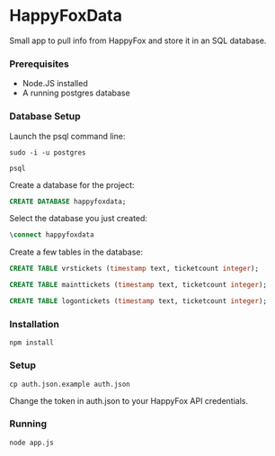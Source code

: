 # HappyFoxData

Small app to pull info from HappyFox and store it in an SQL database.

### Prerequisites

* Node.JS installed
* A running postgres database 

### Database Setup

Launch the psql command line:

`sudo -i -u postgres`

`psql`

Create a database for the project:

```sql
CREATE DATABASE happyfoxdata;
```

Select the database you just created:

```sql
\connect happyfoxdata
```

Create a few tables in the database:

```sql
CREATE TABLE vrstickets (timestamp text, ticketcount integer);
```

```sql
CREATE TABLE mainttickets (timestamp text, ticketcount integer);
```


```sql
CREATE TABLE logontickets (timestamp text, ticketcount integer);
```

### Installation

`npm install`

### Setup

`cp auth.json.example auth.json`

Change the token in auth.json to your HappyFox API credentials.

### Running

`node app.js`
